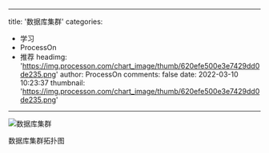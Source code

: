 
---
title: '数据库集群'
categories: 
 - 学习
 - ProcessOn
 - 推荐
headimg: 'https://img.processon.com/chart_image/thumb/620efe500e3e7429dd0de235.png'
author: ProcessOn
comments: false
date: 2022-03-10 10:23:37
thumbnail: 'https://img.processon.com/chart_image/thumb/620efe500e3e7429dd0de235.png'
---

<div>   
<img class="thumb" alt="数据库集群" src="https://img.processon.com/chart_image/thumb/620efe500e3e7429dd0de235.png" referrerpolicy="no-referrer">
<p>数据库集群拓扑图</p>  
</div>
            